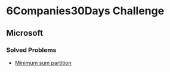# 6Companies30Days Challenge
## Microsoft

### Solved Problems
- [Minimum sum partition](./minimum-sum-partition)